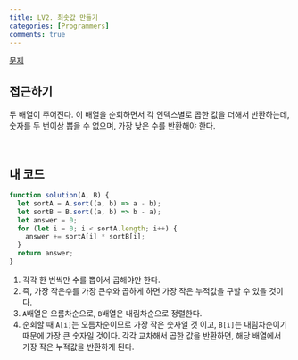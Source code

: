 ```yaml
---
title: LV2. 최솟값 만들기
categories: [Programmers]
comments: true
---
```


[문제](https://programmers.co.kr/learn/courses/30/lessons/12941)

## 접근하기

두 배열이 주어진다. 이 배열을 순회하면서 각 인덱스별로 곱한 값을 더해서 반환하는데, 숫자를 두 번이상 뽑을 수 없으며, 가장 낮은 수를 반환해야 한다.

<br>

## 내 코드

```js
function solution(A, B) {
  let sortA = A.sort((a, b) => a - b);
  let sortB = B.sort((a, b) => b - a);
  let answer = 0;
  for (let i = 0; i < sortA.length; i++) {
    answer += sortA[i] * sortB[i];
  }
  return answer;
}
```

1. 각각 한 번씩만 수를 뽑아서 곱해야만 한다.
2. 즉, 가장 작은수를 가장 큰수와 곱하게 하면 가장 작은 누적값을 구할 수 있을 것이다.
3. `A`배열은 오름차순으로, `B`배열은 내림차순으로 정렬한다.
4. 순회할 때 `A[i]`는 오름차순이므로 가장 작은 숫자일 것 이고, `B[i]`는 내림차순이기 때문에 가장 큰 숫자일 것이다. 각각 교차해서 곱한 값을 반환하면, 해당 배열에서 가장 작은 누적값을 반환하게 된다.
